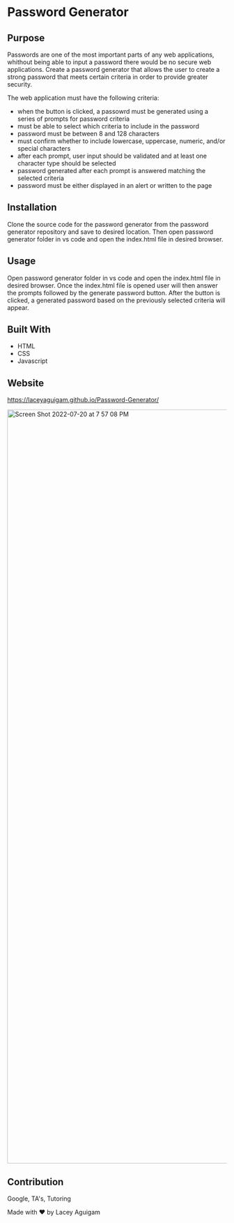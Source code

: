 # Password Generator

## Purpose

Passwords are one of the most important parts of any web applications, whithout being able to input a password there would be no secure web applications. Create a password generator that allows the user to create a strong password that meets certain criteria in order to provide greater security. 


The web application must have the following criteria:
* when the button is clicked, a passowrd must be generated using a series of prompts for password criteria
* must be able to select which criteria to include in the password
* password must be between 8 and 128 characters 
* must confirm whether to include lowercase, uppercase, numeric, and/or special characters
* after each prompt, user input should be validated and at least one character type should be   selected
* password generated after  each prompt is answered matching the selected criteria
* password must be either displayed in an alert or written to the page


## Installation 

Clone the source code for the password generator from the password generator repository and save to desired location. 
Then open password generator folder in vs code and open the index.html file in desired browser. 
## Usage 

Open password generator folder in vs code and open the index.html file in desired browser. 
Once the index.html file is opened user will then answer the prompts followed by the generate password button. 
After the button is clicked, a generated password based on the previously selected criteria will appear. 

## Built With
* HTML
* CSS
* Javascript

## Website
https://laceyaguigam.github.io/Password-Generator/

<img width="1728" alt="Screen Shot 2022-07-20 at 7 57 08 PM" src="https://user-images.githubusercontent.com/105749016/180120393-8e0e3cc8-2e0b-4514-abeb-25ce0c15d38c.png">



## Contribution

Google, TA's, Tutoring

Made with ❤️ by Lacey Aguigam
